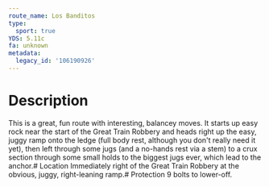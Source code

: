 ```yaml
---
route_name: Los Banditos
type:
  sport: true
YDS: 5.11c
fa: unknown
metadata:
  legacy_id: '106190926'
---
```

# Description
This is a great, fun route with interesting, balancey moves. It starts up easy rock near the start of the Great Train Robbery and heads right up the easy, juggy ramp onto the ledge (full body rest, although you don't really need it yet), then left through some jugs (and a no-hands rest via a stem) to a crux section through some small holds to the biggest jugs ever, which lead to the anchor.# Location
Immediately right of the Great Train Robbery at the obvious, juggy, right-leaning ramp.# Protection
9 bolts to lower-off.